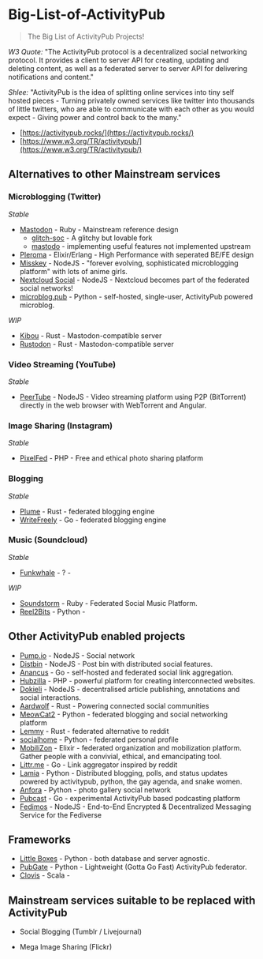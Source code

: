 # Big-List-of-ActivityPub
> The Big List of ActivityPub Projects!

*W3 Quote:* "The ActivityPub protocol is a decentralized social networking protocol. It provides a client to server API for creating, updating and deleting content, as well as a federated server to server API for delivering notifications and content."

*Shlee:* "ActivityPub is the idea of splitting online services into tiny self hosted pieces - Turning privately owned services like twitter into thousands of little twitters, who are able to communicate with each other as you would expect - Giving power and control back to the many."


* [https://activitypub.rocks/](https://activitypub.rocks/)
* [https://www.w3.org/TR/activitypub/](https://www.w3.org/TR/activitypub/)

## Alternatives to other Mainstream services

### Microblogging (Twitter)
_Stable_
* [Mastodon](https://github.com/tootsuite/mastodon) - Ruby - Mainstream reference design
  * [glitch-soc](https://github.com/glitch-soc/mastodon/) - A glitchy but lovable fork
  * [mastodo](https://github.com/gled-rs/mastodo) - implementing useful features not implemented upstream
* [Pleroma](https://pleroma.social/) - Elixir/Erlang - High Performance with seperated BE/FE design
* [Misskey](https://github.com/syuilo/misskey) - NodeJS - "forever evolving, sophisticated microblogging platform" with lots of anime girls.
* [Nextcloud Social](https://github.com/nextcloud/social) - NodeJS - Nextcloud becomes part of the federated social networks!
* [microblog.pub](https://github.com/tsileo/microblog.pub) - Python - self-hosted, single-user, ActivityPub powered microblog.

_WIP_
* [Kibou](https://git.cybre.club/kibouproject/kibou) - Rust - Mastodon-compatible server
* [Rustodon](https://github.com/rustodon/rustodon) - Rust - Mastodon-compatible server

### Video Streaming (YouTube)
_Stable_
* [PeerTube](https://github.com/Chocobozzz/PeerTube) - NodeJS - Video streaming platform using P2P (BitTorrent) directly in the web browser with WebTorrent and Angular.

### Image Sharing (Instagram)
_Stable_
* [PixelFed](https://github.com/pixelfed/pixelfed) - PHP -  Free and ethical photo sharing platform

### Blogging
_Stable_
* [Plume](https://github.com/Plume-org/Plume) - Rust -  federated blogging engine
* [WriteFreely](https://github.com/writeas/writefreely) - Go - federated blogging engine

### Music (Soundcloud)
_Stable_
* [Funkwhale](https://dev.funkwhale.audio/funkwhale/funkwhale) - ? -

_WIP_
* [Soundstorm](https://github.com/weathermen/soundstorm) - Ruby - Federated Social Music Platform.
* [Reel2Bits](https://github.com/rhaamo/reel2bits) - Python -

## Other ActivityPub enabled projects
* [Pump.io](https://github.com/pump-io/pump.io) - NodeJS - Social network
* [Distbin](https://github.com/gobengo/distbin) - NodeJS - Post bin with distributed social features.
* [Anancus](https://gitlab.com/tuxether/anancus) - Go - self-hosted and federated social link aggregation.
* [Hubzilla](https://framagit.org/hubzilla/core) - PHP - powerful platform for creating interconnected websites.
* [Dokieli](https://github.com/linkeddata/dokieli) - NodeJS - decentralised article publishing, annotations and social interactions.
* [Aardwolf](https://github.com/Aardwolf-Social/aardwolf) - Rust - Powering connected social communities
* [MeowCat2](https://github.com/cabalamat/meowcat2) - Python - federated blogging and social networking platform
* [Lemmy](https://github.com/dessalines/lemmy) - Rust - federated alternative to reddit
* [socialhome](https://github.com/jaywink/socialhome) - Python - federated personal profile
* [MobiliZon](https://github.com/framasoft/mobilizon) - Elixir - federated organization and mobilization platform. Gather people with a convivial, ethical, and emancipating tool.
* [Littr.me](https://github.com/mariusor/littr.go) - Go - Link aggregator inspired by reddit
* [Lamia](https://github.com/Scarly-Cat/lamia) - Python - Distributed blogging, polls, and status updates powered by activitypub, python, the gay agenda, and snake women. 
* [Anfora](https://github.com/anforaProject/anfora) - Python - photo gallery social network
* [Pubcast](https://github.com/pubcast/pubcast) - Go - experimental ActivityPub based podcasting platform
* [Fedimos](https://github.com/fedimos) - NodeJS - End-to-End Encrypted & Decentralized Messaging Service for the Fediverse 

## Frameworks
* [Little Boxes](https://github.com/tsileo/little-boxes) -  Python - both database and server agnostic.
* [PubGate](https://github.com/autogestion/pubgate) - Python - Lightweight (Gotta Go Fast) ActivityPub federator.
* [Clovis](https://github.com/WellFactored/clovis) - Scala - 

## Mainstream services suitable to be replaced with ActivityPub

* Social Blogging (Tumblr / Livejournal)

* Mega Image Sharing (Flickr)
